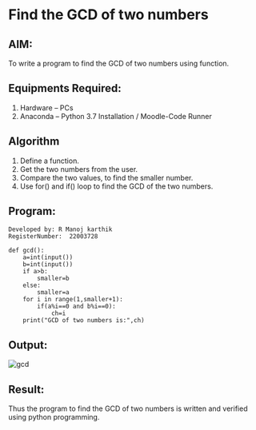 # Find the GCD of two numbers

## AIM:
To write a program to find the GCD of two numbers using function.

## Equipments Required:
1. Hardware – PCs
2. Anaconda – Python 3.7 Installation / Moodle-Code Runner

## Algorithm
1. Define a function.
2. Get the two numbers from the user.
3. Compare the two values, to find the smaller number.
4. Use for() and if() loop to find the GCD of the two numbers.

## Program:
```
Developed by: R Manoj karthik
RegisterNumber:  22003728

def gcd():
    a=int(input())
    b=int(input())
    if a>b:
        smaller=b
    else:
        smaller=a
    for i in range(1,smaller+1):
        if(a%i==0 and b%i==0):
            ch=i
    print("GCD of two numbers is:",ch)
```

## Output:
![gcd](https://user-images.githubusercontent.com/119560395/214058961-6ebb75f2-ea2b-4cba-b68a-79e6a3bccc54.png)


## Result:
Thus the program to find the GCD of two numbers is written and verified using python programming.

